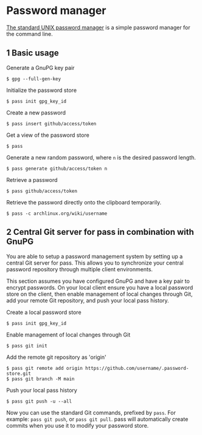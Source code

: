 # Password manager

[The standard UNIX password manager](https://wiki.archlinux.org/title/Pass) is a simple password manager for the command line.
## 1  Basic usage

Generate a GnuPG key pair

```shell
$ gpg --full-gen-key
```

Initialize the password store

```shell
$ pass init gpg_key_id
```

Create a new password

```shell
$ pass insert github/access/token
```

Get a view of the password store

```shell
$ pass
```

Generate a new random password, where `n` is the desired password length.

```shell
$ pass generate github/access/token n
```

Retrieve a password

```shell
$ pass github/access/token
```

Retrieve the password directly onto the clipboard temporarily.

```shell
$ pass -c archlinux.org/wiki/username
```

## 2  Central Git server for pass in combination with GnuPG

You are able to setup a password management system by setting up a central Git server for pass. This allows you to synchronize your central password repository through multiple client environments.

This section assumes you have configured GnuPG and have a key pair to encrypt passwords. On your local client ensure you have a local password store on the client, then enable management of local changes through Git, add your remote Git repository, and push your local pass history.

Create a local password store

```shell
$ pass init gpg_key_id
```

Enable management of local changes through Git

```shell
$ pass git init
```

Add the remote git repository as 'origin'

```shell
$ pass git remote add origin https://github.com/username/.password-store.git
$ pass git branch -M main
```

Push your local pass history

```shell
$ pass git push -u --all
```

Now you can use the standard Git commands, prefixed by `pass`. For example: `pass git push`, or `pass git pull`. pass will automatically create commits when you use it to modify your password store.